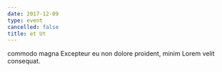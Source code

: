 ```yaml
---
date: 2017-12-09
type: event
cancelled: false
title: et Ut
---
```

commodo magna Excepteur eu non dolore proident, minim Lorem velit consequat.